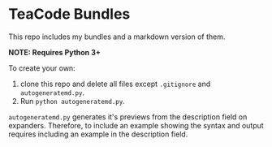 # TeaCode Bundles

This repo includes my bundles and a markdown version of them.

**NOTE: Requires Python 3+**

To create your own:

1. clone this repo and delete all files except `.gitignore` and `autogeneratemd.py`. 
3. Run `python autogeneratemd.py`.

`autogeneratemd.py` generates it's previews from the description field on expanders. Therefore, to include an example showing the syntax and output requires including an example in the description field.
